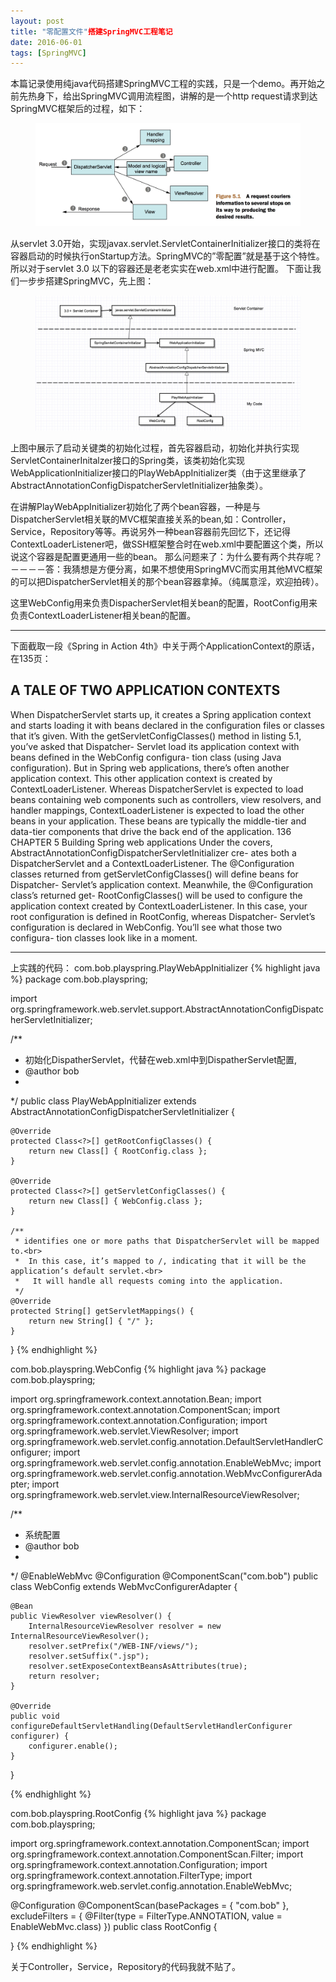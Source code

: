 ```yaml
---
layout: post
title: "零配置文件"搭建SpringMVC工程笔记
date: 2016-06-01
tags: [SpringMVC]
---
```

 
本篇记录使用纯java代码搭建SpringMVC工程的实践，只是一个demo。再开始之前先热身下，给出SpringMVC调用流程图，讲解的是一个http request请求到达SpringMVC框架后的过程，如下：
<figure>
<img src="../assets/img/learn_spring/dispacherrequest.png">
</figure>
从servlet 3.0开始，实现javax.servlet.ServletContainerInitializer接口的类将在容器启动的时候执行onStartup方法。SpringMVC的”零配置”就是基于这个特性。所以对于servlet 3.0 以下的容器还是老老实实在web.xml中进行配置。
下面让我们一步步搭建SpringMVC，先上图：
<figure>
<img src="../assets/img/learn_spring/servlet_java_init.png">
</figure>
上图中展示了启动关键类的初始化过程，首先容器启动，初始化并执行实现ServletContainerInitalzer接口的Spring类，该类初始化实现WebApplicationInitializer接口的PlayWebAppInitializer类（由于这里继承了AbstractAnnotationConfigDispatcherServletInitializer抽象类）。

在讲解PlayWebAppInitializer初始化了两个bean容器，一种是与DispatcherServlet相关联的MVC框架直接关系的bean,如：Controller，Service，Repository等等。再说另外一种bean容器前先回忆下，还记得ContextLoaderListener吧，做SSH框架整合时在web.xml中要配置这个类，所以说这个容器是配置更通用一些的bean。
那么问题来了：为什么要有两个共存呢？－－－－答：我猜想是方便分离，如果不想使用SpringMVC而实用其他MVC框架的可以把DispatcherServlet相关的那个bean容器拿掉。（纯属意淫，欢迎拍砖）。

这里WebConfig用来负责DispacherServlet相关bean的配置，RootConfig用来负责ContextLoaderListener相关bean的配置。
****************
下面截取一段《Spring in Action 4th》中关于两个ApplicationContext的原话，在135页：
## A TALE OF TWO APPLICATION CONTEXTS
When DispatcherServlet starts up, it creates a Spring application context and starts loading it with beans declared in the configuration files or classes that it’s given. With the getServletConfigClasses() method in listing 5.1, you’ve asked that Dispatcher- Servlet load its application context with beans defined in the WebConfig configura- tion class (using Java configuration).
But in Spring web applications, there’s often another application context. This other application context is created by ContextLoaderListener.
Whereas DispatcherServlet is expected to load beans containing web components such as controllers, view resolvers, and handler mappings, ContextLoaderListener is expected to load the other beans in your application. These beans are typically the middle-tier and data-tier components that drive the back end of the application.
136
CHAPTER 5 Building Spring web applications
Under the covers, AbstractAnnotationConfigDispatcherServletInitializer cre- ates both a DispatcherServlet and a ContextLoaderListener. The @Configuration classes returned from getServletConfigClasses() will define beans for Dispatcher- Servlet’s application context. Meanwhile, the @Configuration class’s returned get- RootConfigClasses() will be used to configure the application context created by ContextLoaderListener.
In this case, your root configuration is defined in RootConfig, whereas Dispatcher- Servlet’s configuration is declared in WebConfig. You’ll see what those two configura- tion classes look like in a moment.
**************

上实践的代码：
com.bob.playspring.PlayWebAppInitializer
{% highlight java %}
package com.bob.playspring;

import org.springframework.web.servlet.support.AbstractAnnotationConfigDispatcherServletInitializer;

/**
 * 初始化DispatherServlet，代替在web.xml中到DispatherServlet配置,
 * @author bob
 *
 */
public class PlayWebAppInitializer extends AbstractAnnotationConfigDispatcherServletInitializer {

	@Override
	protected Class<?>[] getRootConfigClasses() {
		return new Class[] { RootConfig.class };
	}

	@Override
	protected Class<?>[] getServletConfigClasses() {
		return new Class[] { WebConfig.class };
	}

	/**
	 * identifies one or more paths that DispatcherServlet will be mapped to.<br>
	 *  In this case, it’s mapped to /, indicating that it will be the application’s default servlet.<br>
	 *   It will handle all requests coming into the application.
	 */
	@Override
	protected String[] getServletMappings() {
		return new String[] { "/" };
	}

}
{% endhighlight %}

com.bob.playspring.WebConfig
{% highlight java %}
package com.bob.playspring;

import org.springframework.context.annotation.Bean;
import org.springframework.context.annotation.ComponentScan;
import org.springframework.context.annotation.Configuration;
import org.springframework.web.servlet.ViewResolver;
import org.springframework.web.servlet.config.annotation.DefaultServletHandlerConfigurer;
import org.springframework.web.servlet.config.annotation.EnableWebMvc;
import org.springframework.web.servlet.config.annotation.WebMvcConfigurerAdapter;
import org.springframework.web.servlet.view.InternalResourceViewResolver;

/**
 * 系统配置
 * @author bob
 *
 */
@EnableWebMvc
@Configuration
@ComponentScan("com.bob")
public class WebConfig extends WebMvcConfigurerAdapter {

	@Bean
	public ViewResolver viewResolver() {
		InternalResourceViewResolver resolver = new InternalResourceViewResolver();
		resolver.setPrefix("/WEB-INF/views/");
		resolver.setSuffix(".jsp");
		resolver.setExposeContextBeansAsAttributes(true);
		return resolver;
	}

	@Override
	public void configureDefaultServletHandling(DefaultServletHandlerConfigurer configurer) {
		configurer.enable();
	}

}

{% endhighlight %}

com.bob.playspring.RootConfig
{% highlight java %}
package com.bob.playspring;

import org.springframework.context.annotation.ComponentScan;
import org.springframework.context.annotation.ComponentScan.Filter;
import org.springframework.context.annotation.Configuration;
import org.springframework.context.annotation.FilterType;
import org.springframework.web.servlet.config.annotation.EnableWebMvc;

@Configuration
@ComponentScan(basePackages = { "com.bob" }, excludeFilters = {
		@Filter(type = FilterType.ANNOTATION, value = EnableWebMvc.class) })
public class RootConfig {

}
{% endhighlight %}

关于Controller，Service，Repository的代码我就不贴了。
